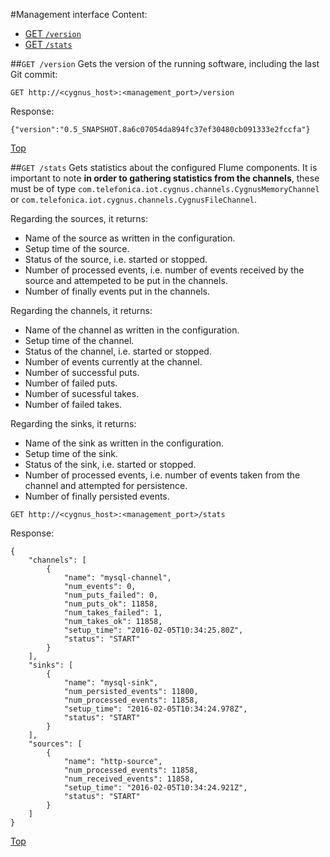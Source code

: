 #<a name="top"></a>Management interface
Content:

* [GET `/version`](#section1)
* [GET `/stats`](#section2)

##<a name="section1"></a>`GET /version`
Gets the version of the running software, including the last Git commit:

```
GET http://<cygnus_host>:<management_port>/version
```

Response:

```
{"version":"0.5_SNAPSHOT.8a6c07054da894fc37ef30480cb091333e2fccfa"}
```

[Top](#top)

##<a neme="section2"></a>`GET /stats`
Gets statistics about the configured Flume components. It is important to note <b>in order to gathering statistics from the channels</b>, these must be of type `com.telefonica.iot.cygnus.channels.CygnusMemoryChannel` or `com.telefonica.iot.cygnus.channels.CygnusFileChannel`.

Regarding the sources, it returns:

* Name of the source as written in the configuration.
* Setup time of the source.
* Status of the source, i.e. started or stopped.
* Number of processed events, i.e. number of events received by the source and attempeted to be put in the channels.
* Number of finally events put in the channels.

Regarding the channels, it returns:

* Name of the channel as written in the configuration.
* Setup time of the channel.
* Status of the channel, i.e. started or stopped.
* Number of events currently at the channel.
* Number of successful puts.
* Number of failed puts.
* Number of sucessful takes.
* Number of failed takes.

Regarding the sinks, it returns:

* Name of the sink as written in the configuration.
* Setup time of the sink.
* Status of the sink, i.e. started or stopped.
* Number of processed events, i.e. number of events taken from the channel and attempted for persistence.
* Number of finally persisted events.

```
GET http://<cygnus_host>:<management_port>/stats
```

Response:

```
{
    "channels": [
        {
            "name": "mysql-channel",
            "num_events": 0,
            "num_puts_failed": 0,
            "num_puts_ok": 11858,
            "num_takes_failed": 1,
            "num_takes_ok": 11858,
            "setup_time": "2016-02-05T10:34:25.80Z",
            "status": "START"
        }
    ],
    "sinks": [
        {
            "name": "mysql-sink",
            "num_persisted_events": 11800,
            "num_processed_events": 11858,
            "setup_time": "2016-02-05T10:34:24.978Z",
            "status": "START"
        }
    ],
    "sources": [
        {
            "name": "http-source",
            "num_processed_events": 11858,
            "num_received_events": 11858,
            "setup_time": "2016-02-05T10:34:24.921Z",
            "status": "START"
        }
    ]
}
```

[Top](#top)
